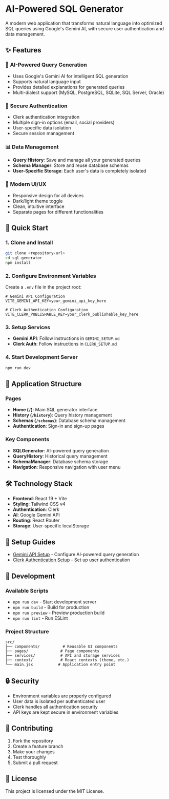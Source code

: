 # AI-Powered SQL Generator

A modern web application that transforms natural language into optimized SQL queries using Google's Gemini AI, with secure user authentication and data management.

## ✨ Features

### 🤖 **AI-Powered Query Generation**
- Uses Google's Gemini AI for intelligent SQL generation
- Supports natural language input
- Provides detailed explanations for generated queries
- Multi-dialect support (MySQL, PostgreSQL, SQLite, SQL Server, Oracle)

### 🔐 **Secure Authentication**
- Clerk authentication integration
- Multiple sign-in options (email, social providers)
- User-specific data isolation
- Secure session management

### 📊 **Data Management**
- **Query History**: Save and manage all your generated queries
- **Schema Manager**: Store and reuse database schemas
- **User-Specific Storage**: Each user's data is completely isolated

### 🎨 **Modern UI/UX**
- Responsive design for all devices
- Dark/light theme toggle
- Clean, intuitive interface
- Separate pages for different functionalities

## 🚀 Quick Start

### 1. Clone and Install
```bash
git clone <repository-url>
cd sql-generator
npm install
```

### 2. Configure Environment Variables
Create a `.env` file in the project root:
```env
# Gemini API Configuration
VITE_GEMINI_API_KEY=your_gemini_api_key_here

# Clerk Authentication Configuration
VITE_CLERK_PUBLISHABLE_KEY=your_clerk_publishable_key_here
```

### 3. Setup Services
- **Gemini API**: Follow instructions in `GEMINI_SETUP.md`
- **Clerk Auth**: Follow instructions in `CLERK_SETUP.md`

### 4. Start Development Server
```bash
npm run dev
```

## 📱 Application Structure

### Pages
- **Home (`/`)**: Main SQL generator interface
- **History (`/history`)**: Query history management
- **Schemas (`/schemas`)**: Database schema management
- **Authentication**: Sign-in and sign-up pages

### Key Components
- **SQLGenerator**: AI-powered query generation
- **QueryHistory**: Historical query management
- **SchemaManager**: Database schema storage
- **Navigation**: Responsive navigation with user menu

## 🛠️ Technology Stack

- **Frontend**: React 19 + Vite
- **Styling**: Tailwind CSS v4
- **Authentication**: Clerk
- **AI**: Google Gemini API
- **Routing**: React Router
- **Storage**: User-specific localStorage

## 📖 Setup Guides

- [Gemini API Setup](./GEMINI_SETUP.md) - Configure AI-powered query generation
- [Clerk Authentication Setup](./CLERK_SETUP.md) - Set up user authentication

## 🔧 Development

### Available Scripts
- `npm run dev` - Start development server
- `npm run build` - Build for production
- `npm run preview` - Preview production build
- `npm run lint` - Run ESLint

### Project Structure
```
src/
├── components/          # Reusable UI components
├── pages/              # Page components
├── services/           # API and storage services
├── context/            # React contexts (theme, etc.)
└── main.jsx           # Application entry point
```

## 🔒 Security

- Environment variables are properly configured
- User data is isolated per authenticated user
- Clerk handles all authentication security
- API keys are kept secure in environment variables

## 🤝 Contributing

1. Fork the repository
2. Create a feature branch
3. Make your changes
4. Test thoroughly
5. Submit a pull request

## 📄 License

This project is licensed under the MIT License.

